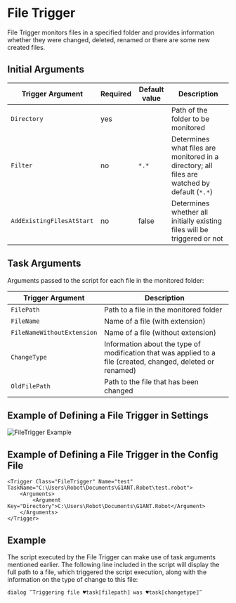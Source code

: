 # File Trigger

File Trigger monitors files in a specified folder and provides information whether they were changed, deleted, renamed or there are some new created files.

## Initial Arguments

| Trigger Argument | Required | Default value | Description |
| -------- | ---- | -------- | ------------- |
| `Directory` | yes |  | Path of the folder to be monitored |
| `Filter` | no |  `*.*` | Determines what files are monitored in a directory; all files are watched by default (`*.*`) |
| `AddExistingFilesAtStart` | no | false | Determines whether all initially existing files will be triggered or not |

## Task Arguments

Arguments passed to the script for each file in the monitored folder:

| Trigger Argument | Description |
| -------- | ---- |
| `FilePath` | Path to a file in the monitored folder |
| `FileName` | Name of a file (with extension) |
| `FileNameWithoutExtension` | Name of a file (without extension) |
| `ChangeType` | Information about the type of modification that was applied to a file (created, changed, deleted or renamed) |
| `OldFilePath` | Path to the file that has been changed |

## Example of Defining a File Trigger in Settings

![FileTrigger Example](/G1ANT.Addon.Core/Triggers/https://manual.g1ant.com/link/G1ANT.Manual/-assets/filetriggerexample.png)

## Example of Defining a File Trigger in the Config File

```G1ANT
<Trigger Class="FileTrigger" Name="test" TaskName="C:\Users\Robot\Documents\G1ANT.Robot\test.robot">
	<Arguments>
		<Argument Key="Directory">C:\Users\Robot\Documents\G1ANT.Robot</Argument>
	</Arguments>
</Trigger> 
```

## Example

The script executed by the File Trigger can make use of task arguments mentioned earlier. The following line included in the script will display the full path to a file, which triggered the script execution, along with the information on the type of change to this file:

```G1ANT
dialog ‴Triggering file ♥task⟦filepath⟧ was ♥task⟦changetype⟧‴
```
